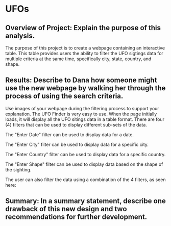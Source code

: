 # UFOs

## Overview of Project: Explain the purpose of this analysis.
The purpose of this project is to create a webpage containing an interactive table.  This table provides users the ability to filter 
the UFO sigtings data for multiple criteria at the same time, specifically city, state, country, and shape.

## Results: Describe to Dana how someone might use the new webpage by walking her through the process of using the search criteria. 
Use images of your webpage during the filtering process to support your explanation.
The UFO Finder is very easy to use. When the page initially loads, it will display all the UFO sitings data in a table format. There are four (4) filters that can be used to display different sub-sets of the data.

The "Enter Date" filter can be used to display data for a date.


The "Enter City" filter can be used to display data for a specific city.


The "Enter Country" filter can be used to display data for a specific country.


The "Enter Shape" filter can be used to display data based on the shape of the sighting.


The user can also filter the data using a combination of the 4 filters, as seen here:




## Summary: In a summary statement, describe one drawback of this new design and two recommendations for further development.

